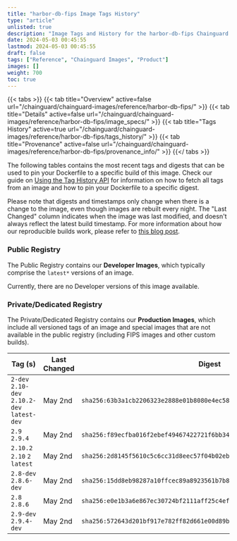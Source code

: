 ```yaml
---
title: "harbor-db-fips Image Tags History"
type: "article"
unlisted: true
description: "Image Tags and History for the harbor-db-fips Chainguard Image"
date: 2024-05-03 00:45:55
lastmod: 2024-05-03 00:45:55
draft: false
tags: ["Reference", "Chainguard Images", "Product"]
images: []
weight: 700
toc: true
---
```


{{< tabs >}}
{{< tab title="Overview" active=false url="/chainguard/chainguard-images/reference/harbor-db-fips/" >}}
{{< tab title="Details" active=false url="/chainguard/chainguard-images/reference/harbor-db-fips/image_specs/" >}}
{{< tab title="Tags History" active=true url="/chainguard/chainguard-images/reference/harbor-db-fips/tags_history/" >}}
{{< tab title="Provenance" active=false url="/chainguard/chainguard-images/reference/harbor-db-fips/provenance_info/" >}}
{{</ tabs >}}

The following tables contains the most recent tags and digests that can be used to pin your Dockerfile to a specific build of this image. Check our guide on [Using the Tag History API](/chainguard/chainguard-images/using-the-tag-history-api/) for information on how to fetch all tags from an image and how to pin your Dockerfile to a specific digest.

Please note that digests and timestamps only change when there is a change to the image, even though images are rebuilt every night. The "Last Changed" column indicates when the image was last modified, and doesn't always reflect the latest build timestamp. For more information about how our reproducible builds work, please refer to [this blog post](https://www.chainguard.dev/unchained/reproducing-chainguards-reproducible-image-builds).

### Public Registry
The Public Registry contains our **Developer Images**, which typically comprise the `latest*` versions of an image.

Currently, there are no Developer versions of this image available.

### Private/Dedicated Registry
The Private/Dedicated Registry contains our **Production Images**, which include all versioned tags of an image and special images that are not available in the public registry (including FIPS images and other custom builds).

| Tag (s)                                       | Last Changed | Digest                                                                    |
|-----------------------------------------------|--------------|---------------------------------------------------------------------------|
|  `2-dev` `2.10-dev` `2.10.2-dev` `latest-dev` | May 2nd      | `sha256:63b3a1cb2206323e2888e01b8080e4ec58264c60b0725a5f6bdf708a004c40be` |
|  `2.9` `2.9.4`                                | May 2nd      | `sha256:f89ecfba016f2ebef49467422721f6bb34718ca12a450c949f075fac06753803` |
|  `2.10.2` `2.10` `2` `latest`                 | May 2nd      | `sha256:2d8145f5610c5c6cc31d8eec57f04b02eb9df51ce3e9002a8a407692f0a17cba` |
|  `2.8-dev` `2.8.6-dev`                        | May 2nd      | `sha256:15dd8eb98287a10ffcec89a8923561b7b8310fa015cbe0cc8d9c16bda2283325` |
|  `2.8` `2.8.6`                                | May 2nd      | `sha256:e0e1b3a6e867ec30724bf2111aff25c4ef8b9621d103dd07f26a064508cbae4f` |
|  `2.9-dev` `2.9.4-dev`                        | May 2nd      | `sha256:572643d201bf917e782ff82d661e00d89b100b3519acec5b4501e0271081e75c` |

